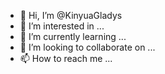 - 👋 Hi, I’m @KinyuaGladys
- 👀 I’m interested in ...
- 🌱 I’m currently learning ...
- 💞️ I’m looking to collaborate on ...
- 📫 How to reach me ...

<!---
KinyuaGladys/KinyuaGladys is a ✨ special ✨ repository because its `README.md` (this file) appears on your GitHub profile.
You can click the Preview link to take a look at your changes.
--->
